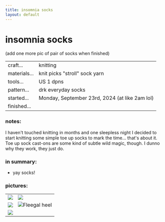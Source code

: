 ```yaml
---
title: insomnia socks
layout: default
---
```


# insomnia socks

(add one more pic of pair of socks when finished)

|||
|-|-| 
|craft...| knitting
|materials...| knit picks "stroll" sock yarn
|tools...| US 1 dpns
|pattern...| drk everyday socks
|started...| Monday, September 23rd, 2024 (at like 2am lol)
|finished...| 

### notes:
I haven't touched knitting in months and one sleepless night I decided to start knitting some simple toe up socks to mark the time... that's about it. Toe up sock cast-ons are some kind of subtle wild magic, though. I dunno why they work, they just do. 

### in summary:
* yay socks!

### pictures:

<table>
	<tr>
		<td><img src="{{ site.baseurl }}/assets/insomnia socks/is progress 1.png"/></td>
		<td><img src="{{ site.baseurl }}/assets/insomnia socks/is progress 2.png"/></td>
	</tr>
	<tr>
		<td><img src="{{ site.baseurl }}/assets/insomnia socks/is progress 3.png"/></td>
		<td><img src="{{ site.baseurl }}/assets/insomnia socks/is progress 4.png"/>Fleegal heel</td>
	</tr>
	<tr>
		<td><img src="{{ site.baseurl }}/assets/insomnia socks/is progress 5.png"/></td>
	</tr>
</table>